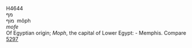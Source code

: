 <body>
  <p>H4644<br>  מף  <br> מוֹף  ‎  môph  <br><i>mofe </i><br>Of Egyptian origin; <i>Moph</i>, the capital of Lower Egypt: - Memphis. Compare <a href="h5297.htm">5297</a> <br></p>
 </body>